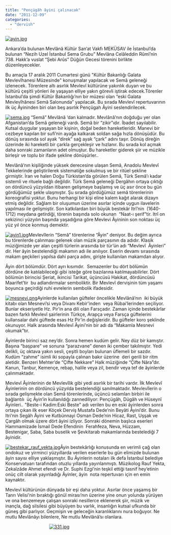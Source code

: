 ```yaml
---
title: "Pençügâh âyini çalınacak"
date: "2011-12-09"
categories: 
  - "dervish"
---
```


[![ayin.jpg](/uploads/2011/12/ayin.jpg)](/uploads/2011/12/ayin.jpg "ayin.jpg")

Ankara’da bulunan Mevlânâ Kültür San’at Vakfı MEKÜSAV ile İstanbul’da bulunan “Nezih Uzel İstanbul Sema Grubu” Mevlâna Celâleddin Rûmî’nin 738. Hakk’a vuslat “Şebi Arûs” Düğün Gecesi törenini birlikte düzenleyecekler.

Bu amaçla 17 aralık 2011 Cumartesi günü "Kültür Bakanlığı Galata Mevlevîhanesi Müzesinde" konuşmalar yapılacak ve Semâ geleneği izlenecek. Törenlere altı asırlık Mevlevî kültürüne yakınlık duyan ve bu kültürü çeşitli yönleri ile yaşayan elliye yakın görevli iştirak edecek.Törenler İstanbul’da şimdi Kültür Bakanlığı’nın bir müzesi olan “eski Galata Mevlevîhânesi Semâ Salonunda” yapılacak. Bu sırada Mevlevî repertuvarının ilk üç Âyininden biri olan beş asırlık Pençügah Âyini seslendirilecek.

[![sema.jpg](/uploads/2011/12/sema.jpg)](/uploads/2011/12/sema.jpg "sema.jpg") “Semâ” Mevlânâ ‘dan kalmadır. Mevlânâ’nın doğduğu yer olan Afganistan’da Semâ geleneği vardı. Semâ bir “zikir”ıdır. İbadet sayılabilir. Kutsal duygular yaşayan bir kişinin, doğal beden hareketleridir. Manevi bir cezbeye kapılan bir sufi’nin ayağa kalkarak soldan sağa hızla dönüşüdür. Bu dönüş sırasında sol ayak “direk” sağ ayak “çark” adını taşır. Dönüş direğin üzerinde iki hareketli bir çarkla gerçekleşir ve hızlanır. Bu sırada kol açmak daha sonraki zamanların adet olmuştur. Bu hareketler giderek şiir ve müzikle birleşir ve toplu bir ifade şekline dönüşürler..

Mevlânâ’nın kişiliğinde yüksek derecesine ulaşan Semâ, Anadolu Mevlevî Tekkelerinde geliştirilerek sistematiğe sokulmuş ve bir ritüel şekline girmiştir. İran ve halen Doğu Türkistan’da görülen Semâ, Türk Semâ’ı kadar sistemli ve rituele bağlı değildir. Türk Semâ geleneği Dergâhın ortaya çıktığı on dördüncü yüzyıldan itibaren gelişmeye başlamış ve üç asır önce bu gün gördüğümüz şekle ulaşmıştır. Şu sırada gördüğümüz semâ törenlerinin koreografisi yoktur. Bunu herhangi bir kişi eline kalem kağıt alarak dizayn etmiş değildir. Sağlam bir oluşumun üzerine asırlar içinde uygun ilavelerin yapılması ile gelişmiştir. Son katkılardan biri büyük bestekâr Itrî’nin  (1640-1712) meydana getirdiği, törenin başında solo okunan  “Naat-ı şerif”tir. Itrî on sekizinci yüzyılın başında yaşadığına göre Mevlevi Âyininin son noktası üç yüz yıl önce konmuş demektir.

[![ayin1.jpg](/uploads/2011/12/ayin1.jpg)](/uploads/2011/12/ayin1.jpg "ayin1.jpg")Mevlevîlerin “Semâ” törenlerine “Âyin” deniyor. Bu değim ayrıca bu törenlerde çalınması gelenek olan müzik parçasının da adıdır. Klasik müziğimizde yer alan çeşitli türlerin arasında bir tür’ün adı “Mevlevî  Âyinleri” dir. Her âyin bestelendiği makamın adı ile anılıyor. Eserin devamı sırasında makam geçkileri yapılsa dahi parça adını, girişte kullanılan makamdan alıyor.

Âyin dört bölümdür. Dört ayrı kısımdır.  Semazenler bu dört bölümün dördüne de katılabileceği gibi isteğe göre bazılarına katılmayabilirler. Dört bölümün birincisi Şeriat, ikincisi Tarikat, üçüncüsü Hakikat, dördüncüsü Maarifet’tir  bu adlandırmalar semboliktir. Bir Mevlevî dervişinin tüm yaşamı boyunca geçirdiği ruhi evrelerin sembolik ifadesidir.

[![mesnevi.png](/uploads/2011/12/mesnevi.png)](/uploads/2011/12/mesnevi.png "mesnevi.png")Ayinlerde kullanılan güfteler öncelikle Mevlânâ’nın  iki büyük kitabı olan Mesnevi’si veya Divanı Kebir'inden  veya Rübai’lerinden seçiliyor. Bunlar ekseriyetle Hz. Pir’in ana dili olan Farsçadır. Zaman içinde bestekârlar bazen farklı Mevlevî şairlerinin Türkçe, Arapça veya Farsça güftelerini kullansalar dahi güftede esas Hz Pir’in değişleridir. Bu güfteler koro şeklinde okunuyor. Halk arasında Mevlevî Âyini’nin bir adı da “Makamla Mesnevi okumak”tır.

Âyinlerde birinci saz ney’dir. Sonra hemen kudüm gelir. Ney düz bir kamıştır. Başına “başpare” ve sonuna “parazvane” denen iki çember takılmıştır. Yedi delikli, üç oktava yakın sesli, çeşitli boyları bulunan üflemeli bir sazdır. Kudüm “zahme” isimli iki sopayla çalınan bakır üzerine  deri gerili bir ritm aletidir. Benzeri Mehter’de “Çifte Nekkare” Halk müziğinde “Çifte Nâra”dır. Kanun, Tanbur, Kemençe, rebap, halile veya zil, bendir veya tef de âyinlerde çalınmaktadır.

Mevlevî Âyinlerinin de Mevlevîlik gibi yedi asırlık bir tarihi vardır. İlk Mevlevî Âyinlerinin on dördüncü yüzyılda bestelendiği sanılmaktadır. Mevlevîlerin o sırada gelişmekte olan Semâ törenlerinde, üçüncü selamları birbiri ile bağlantılı  üç Âyin’in kullanıldığı zannediliyor: Pençügâh, Dügâh ve Hüseynî Âyinleri.. "Beste-i Kadim:Eski Beste" adı verilen bu en eski âyinlerden sonra ortaya çıkan ilk eser Köçek Derviş Mustafa Dede’nin Beyâti Âyini’dir. Bunu Itri’nin Segâh Âyini ve Kutbünnayi Osman Dede’nin Hicaz, Rast, Uşşak ve Çargâh olmak üzere dört âyini izliyor. Sonraki dönemin başlıca eserleri  Hammamizade İsmail Dede Efendinin  Ferahfeza, Neva, Hüzzam, Bestenigar, Saba, Saba buselik ve Şevkitarab makamlarında bestelediği 7 âyinidir.

[![bestekar_rauf_yekta.jpg](/uploads/2011/12/bestekar_rauf_yekta.jpg)](/uploads/2011/12/bestekar_rauf_yekta.jpg "bestekar_rauf_yekta.jpg")Âyin bestekârlığı konusunda en verimli çağ olan ondokuz ve yirminci yüzyıllarda verilen eserlerle bu gün elimizde bulunan âyin sayısı elliye yaklaşmıştır. Bu Âyinlerin notaları ilk defa İstanbul belediye Konservatuarı tarafından otuzlu yıllarda yayınlanmıştı. Müzikolog Rauf Yekta, Zekaîzâde Ahmet efendi ve Dr. Suphi Ezgi’nin teşkil ettiği tasnif hey’etinin onüç cilt olarak yayınladığı Âyinler, âyin  nota repertuvarı için en emin kaynaktır.

Mevlevî kültürünün dünyada bir eşi daha yoktur. Asırlar önce yaşamış bir Tanrı Velisi’nin bıraktığı gönül mirası’nın üzerine yine onun yolunda yürüyen ve ona benzemeye çalışan sonraki nesillerce eklenerek şiir, müzik ve inançla, dağ silsilesi gibi büyüyen bu varlık, insanlığın kutsal ufkunda bir güneş gibi parlıyor. Geçmişin ve geleceğin karanlıklarını nura boğuyor. Ne mutlu Mevlânâyı bilenlere, Ne mutlu Mevlânâ’sı olanlara.

                                   [![331.jpg](/uploads/2011/12/331.jpg)](/uploads/2011/12/331.jpg "331.jpg")
